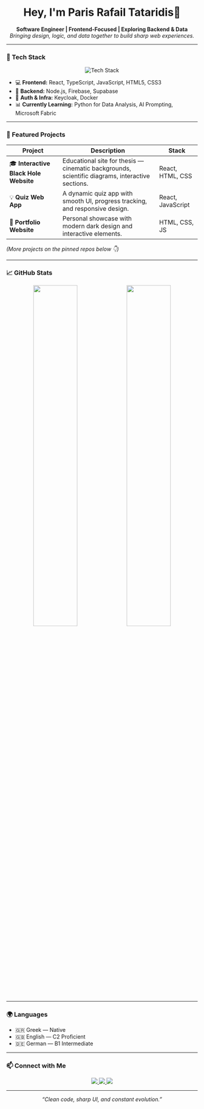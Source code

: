 <!-- Dark & clean profile README -->

<h1 align="center">Hey, I'm Paris Rafail Tataridis👋</h1>

<p align="center">
  <b>Software Engineer | Frontend-Focused | Exploring Backend & Data</b><br>
  <i>Bringing design, logic, and data together to build sharp web experiences.</i>
</p>

---

### 🧠 Tech Stack

<p align="center">
  <img src="https://skillicons.dev/icons?i=react,typescript,javascript,html,css,nodejs,python,docker,firebase,supabase&theme=dark" alt="Tech Stack" />
</p>

- 💻 **Frontend:** React, TypeScript, JavaScript, HTML5, CSS3  
- 🧩 **Backend:** Node.js, Firebase, Supabase  
- 🔐 **Auth & Infra:** Keycloak, Docker  
- 📊 **Currently Learning:** Python for Data Analysis, AI Prompting, Microsoft Fabric  

---

### 🚀 Featured Projects

| Project | Description | Stack |
|----------|--------------|-------|
| 🎓 **Interactive Black Hole Website** | Educational site for thesis — cinematic backgrounds, scientific diagrams, interactive sections. | React, HTML, CSS |
| 💡 **Quiz Web App** | A dynamic quiz app with smooth UI, progress tracking, and responsive design. | React, JavaScript |
| 🧱 **Portfolio Website** | Personal showcase with modern dark design and interactive elements. | HTML, CSS, JS |

*(More projects on the pinned repos below 👇)*

---

### 📈 GitHub Stats

<p align="center">
  <img width="48%" src="https://github-readme-stats.vercel.app/api?username=ParisRafail&show_icons=true&theme=github_dark&hide_border=true" />
  <img width="48%" src="https://github-readme-streak-stats.herokuapp.com/?user=ParisRafail&theme=github-dark&hide_border=true" />
</p>

---

### 🌍 Languages

- 🇬🇷 Greek — Native  
- 🇬🇧 English — C2 Proficient  
- 🇩🇪 German — B1 Intermediate  

---

### 📫 Connect with Me

<p align="center">
  <a href="https://www.linkedin.com/in/paris-rafail-tataridis-494767231/" target="_blank">
    <img src="https://img.shields.io/badge/LinkedIn-0077B5?logo=linkedin&logoColor=white" />
  </a>
  <a href="https://paristat.github.io/portfolio/" target="_blank">
    <img src="https://img.shields.io/badge/Portfolio-000000?logo=vercel&logoColor=white" />
  </a>
  <a href="mailto:paris.tataridis@gmail.com" target="_blank">
    <img src="https://img.shields.io/badge/Email-D14836?logo=gmail&logoColor=white" />
  </a>
</p>

---

<p align="center">
  <i>“Clean code, sharp UI, and constant evolution.”</i>
</p>

